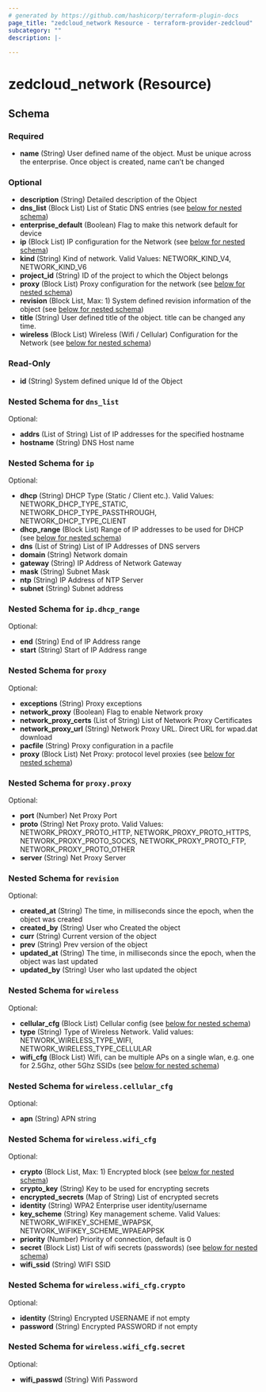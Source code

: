 ```yaml
---
# generated by https://github.com/hashicorp/terraform-plugin-docs
page_title: "zedcloud_network Resource - terraform-provider-zedcloud"
subcategory: ""
description: |-
  
---
```


# zedcloud_network (Resource)





<!-- schema generated by tfplugindocs -->
## Schema

### Required

- **name** (String) User defined name of the object. Must be unique across the enterprise. Once object is created, name can’t be changed

### Optional

- **description** (String) Detailed description of the Object
- **dns_list** (Block List) List of Static DNS entries (see [below for nested schema](#nestedblock--dns_list))
- **enterprise_default** (Boolean) Flag to make this network default for device
- **ip** (Block List) IP configuration for the Network (see [below for nested schema](#nestedblock--ip))
- **kind** (String) Kind of network. Valid Values: NETWORK_KIND_V4, NETWORK_KIND_V6
- **project_id** (String) ID of the project to which the Object belongs
- **proxy** (Block List) Proxy configuration for the network (see [below for nested schema](#nestedblock--proxy))
- **revision** (Block List, Max: 1) System defined revision information of the object (see [below for nested schema](#nestedblock--revision))
- **title** (String) User defined title of the object. title can be changed any time.
- **wireless** (Block List) Wireless (Wifi / Cellular) Configuration for the Network (see [below for nested schema](#nestedblock--wireless))

### Read-Only

- **id** (String) System defined unique Id of the Object

<a id="nestedblock--dns_list"></a>
### Nested Schema for `dns_list`

Optional:

- **addrs** (List of String) List of IP addresses for the specified hostname
- **hostname** (String) DNS Host name


<a id="nestedblock--ip"></a>
### Nested Schema for `ip`

Optional:

- **dhcp** (String) DHCP Type (Static / Client etc.). Valid Values: NETWORK_DHCP_TYPE_STATIC, NETWORK_DHCP_TYPE_PASSTHROUGH, NETWORK_DHCP_TYPE_CLIENT
- **dhcp_range** (Block List) Range of IP addresses to be used for DHCP (see [below for nested schema](#nestedblock--ip--dhcp_range))
- **dns** (List of String) List of IP Addresses of DNS servers
- **domain** (String) Network domain
- **gateway** (String) IP Address of Network Gateway
- **mask** (String) Subnet Mask
- **ntp** (String) IP Address of NTP Server
- **subnet** (String) Subnet address

<a id="nestedblock--ip--dhcp_range"></a>
### Nested Schema for `ip.dhcp_range`

Optional:

- **end** (String) End of IP Address range
- **start** (String) Start of IP Address range



<a id="nestedblock--proxy"></a>
### Nested Schema for `proxy`

Optional:

- **exceptions** (String) Proxy exceptions
- **network_proxy** (Boolean) Flag to enable Network proxy
- **network_proxy_certs** (List of String) List of Network Proxy Certificates
- **network_proxy_url** (String) Network Proxy URL. Direct URL for wpad.dat download
- **pacfile** (String) Proxy configuration in a pacfile
- **proxy** (Block List) Net Proxy: protocol level proxies (see [below for nested schema](#nestedblock--proxy--proxy))

<a id="nestedblock--proxy--proxy"></a>
### Nested Schema for `proxy.proxy`

Optional:

- **port** (Number) Net Proxy Port
- **proto** (String) Net Proxy proto. Valid Values: NETWORK_PROXY_PROTO_HTTP, NETWORK_PROXY_PROTO_HTTPS, NETWORK_PROXY_PROTO_SOCKS, NETWORK_PROXY_PROTO_FTP, NETWORK_PROXY_PROTO_OTHER
- **server** (String) Net Proxy Server



<a id="nestedblock--revision"></a>
### Nested Schema for `revision`

Optional:

- **created_at** (String) The time, in milliseconds since the epoch, when the object was created
- **created_by** (String) User who Created the object
- **curr** (String) Current version of the object
- **prev** (String) Prev version of the object
- **updated_at** (String) The time, in milliseconds since the epoch, when the object was last updated
- **updated_by** (String) User who last updated the object


<a id="nestedblock--wireless"></a>
### Nested Schema for `wireless`

Optional:

- **cellular_cfg** (Block List) Cellular config (see [below for nested schema](#nestedblock--wireless--cellular_cfg))
- **type** (String) Type of Wireless Network. Valid values: NETWORK_WIRELESS_TYPE_WIFI, NETWORK_WIRELESS_TYPE_CELLULAR
- **wifi_cfg** (Block List) Wifi, can be multiple APs on a single wlan, e.g. one for 2.5Ghz, other 5Ghz SSIDs (see [below for nested schema](#nestedblock--wireless--wifi_cfg))

<a id="nestedblock--wireless--cellular_cfg"></a>
### Nested Schema for `wireless.cellular_cfg`

Optional:

- **apn** (String) APN string


<a id="nestedblock--wireless--wifi_cfg"></a>
### Nested Schema for `wireless.wifi_cfg`

Optional:

- **crypto** (Block List, Max: 1) Encrypted block (see [below for nested schema](#nestedblock--wireless--wifi_cfg--crypto))
- **crypto_key** (String) Key to be used for encrypting secrets
- **encrypted_secrets** (Map of String) List of encrypted secrets
- **identity** (String) WPA2 Enterprise user identity/username
- **key_scheme** (String) Key management scheme. Valid Values: NETWORK_WIFIKEY_SCHEME_WPAPSK, NETWORK_WIFIKEY_SCHEME_WPAEAPPSK
- **priority** (Number) Priority of connection, default is 0
- **secret** (Block List) List of wifi secrets (passwords) (see [below for nested schema](#nestedblock--wireless--wifi_cfg--secret))
- **wifi_ssid** (String) WIFI SSID

<a id="nestedblock--wireless--wifi_cfg--crypto"></a>
### Nested Schema for `wireless.wifi_cfg.crypto`

Optional:

- **identity** (String) Encrypted USERNAME if not empty
- **password** (String) Encrypted PASSWORD if not empty


<a id="nestedblock--wireless--wifi_cfg--secret"></a>
### Nested Schema for `wireless.wifi_cfg.secret`

Optional:

- **wifi_passwd** (String) Wifi Password


